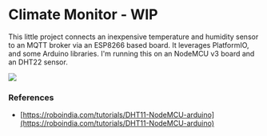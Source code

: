 # Climate Monitor - WIP

This little project connects an inexpensive temperature and humidity sensor to an MQTT broker via an ESP8266 based board. It leverages PlatformIO, and some Arduino libraries. I'm running this on an NodeMCU v3 board and an DHT22 sensor.

![](docs/dh22-pinouts.jpg)

### References

- [https://roboindia.com/tutorials/DHT11-NodeMCU-arduino](https://roboindia.com/tutorials/DHT11-NodeMCU-arduino)
